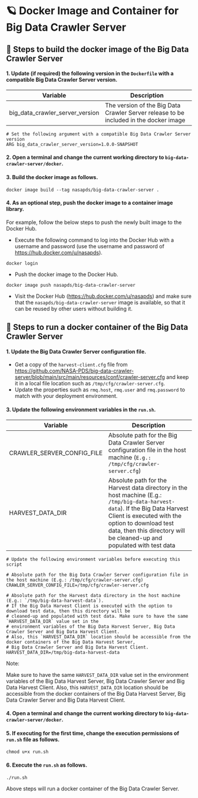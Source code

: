 # 🪐 Docker Image and Container for Big Data Crawler Server

## 🏃 Steps to build the docker image of the Big Data Crawler Server

#### 1. Update (if required) the following version in the `Dockerfile` with a compatible Big Data Crawler Server version.

| Variable                        | Description |
| ------------------------------- | ------------|
| big_data_crawler_server_version | The version of the Big Data Crawler Server release to be included in the docker image|

```    
# Set the following argument with a compatible Big Data Crawler Server version
ARG big_data_crawler_server_version=1.0.0-SNAPSHOT
```

#### 2. Open a terminal and change the current working directory to `big-data-crawler-server/docker`.

#### 3. Build the docker image as follows.

```
docker image build --tag nasapds/big-data-crawler-server .
```

#### 4. As an optional step, push the docker image to a container image library.

For example, follow the below steps to push the newly built image to the Docker Hub.

* Execute the following command to log into the Docker Hub with a username and password (use the username and password of https://hub.docker.com/u/nasapds).
```
docker login
```
* Push the docker image to the Docker Hub.
```
docker image push nasapds/big-data-crawler-server
```
* Visit the Docker Hub (https://hub.docker.com/u/nasapds) and make sure that the `nasapds/big-data-crawler-server` image is available, so that it can be reused by other users without building it.


## 🏃 Steps to run a docker container of the Big Data Crawler Server

#### 1. Update the Big Data Crawler Server configuration file.

* Get a copy of the `harvest-client.cfg` file from https://github.com/NASA-PDS/big-data-crawler-server/blob/main/src/main/resources/conf/crawler-server.cfg and
keep it in a local file location such as `/tmp/cfg/crawler-server.cfg`.
* Update the properties such as `rmq.host`, `rmq.user` and `rmq.password` to match with your deployment environment.

#### 3. Update the following environment variables in the `run.sh`.

| Variable                   | Description |
| -------------------------- | ----------- |
| CRAWLER_SERVER_CONFIG_FILE | Absolute path for the Big Data Crawler Server configuration file in the host machine (`E.g.: /tmp/cfg/crawler-server.cfg`) |
| HARVEST_DATA_DIR           | Absolute path for the Harvest data directory in the host machine (E.g.: `/tmp/big-data-harvest-data`). If the Big Data Harvest Client is executed with the option to download test data, then this directory will be cleaned-up and populated with test data |

```    
# Update the following environment variables before executing this script

# Absolute path for the Big Data Crawler Server configuration file in the host machine (E.g.: /tmp/cfg/crawler-server.cfg)
CRAWLER_SERVER_CONFIG_FILE=/tmp/cfg/crawler-server.cfg

# Absolute path for the Harvest data directory in the host machine (E.g.: `/tmp/big-data-harvest-data`).
# If the Big Data Harvest Client is executed with the option to download test data, then this directory will be
# cleaned-up and populated with test data. Make sure to have the same `HARVEST_DATA_DIR` value set in the
# environment variables of the Big Data Harvest Server, Big Data Crawler Server and Big Data Harvest Client.
# Also, this `HARVEST_DATA_DIR` location should be accessible from the docker containers of the Big Data Harvest Server,
# Big Data Crawler Server and Big Data Harvest Client.
HARVEST_DATA_DIR=/tmp/big-data-harvest-data
```

Note:

Make sure to have the same `HARVEST_DATA_DIR` value set in the environment variables of the Big Data Harvest Server,
Big Data Crawler Server and Big Data Harvest Client. Also, this `HARVEST_DATA_DIR` location should be accessible from the
docker containers of the Big Data Harvest Server, Big Data Crawler Server and Big Data Harvest Client.


#### 4. Open a terminal and change the current working directory to `big-data-crawler-server/docker`.

#### 5. If executing for the first time, change the execution permissions of `run.sh` file as follows.

```
chmod u+x run.sh
```

#### 6. Execute the `run.sh` as follows.

```
./run.sh
```

Above steps will run a docker container of the Big Data Crawler Server.

